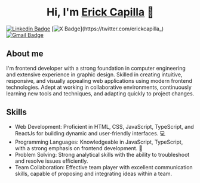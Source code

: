 <div align="center">
<h1 align="center">Hi, I'm <a href="https://www.linkedin.com/in/erickcapilla/">Erick Capilla</a> 👋</h1>
</div>

[![Linkedin Badge](https://img.shields.io/badge/-LinkedIn-blue?style=flat-square&logo=Linkedin&logoColor=white&link=https://www.linkedin.com/in/erickcapilla/)](https://www.linkedin.com/in/erickcapilla/)
[![X Badge](https://img.shields.io/twitter/follow/erickcapilla_)](https://twitter.com/erickcapilla_)
[![Gmail Badge](https://img.shields.io/badge/-Gmail-d14836?style=flat-square&logo=Gmail&logoColor=white&link=mailto:@erickpoblano25@gmail.com)](mailto:erickpoblano25@gmail.com)

## About me
I'm frontend developer with a strong foundation in computer engineering and extensive experience in graphic design. Skilled in creating intuitive, responsive, and visually appealing web applications using modern frontend technologies. Adept at working in collaborative environments, continuously learning new tools and techniques, and adapting quickly to project changes.

## Skills
- Web Development: Proficient in HTML, CSS, JavaScript, TypeScript, and ReactJs for building dynamic and user-friendly interfaces. 💻
- Programming Languages: Knowledgeable in JavaScript, TypeScript, with a strong emphasis on frontend development. 📄
- Problem Solving: Strong analytical skills with the ability to troubleshoot and resolve issues efficiently.
- Team Collaboration: Effective team player with excellent communication skills, capable of proposing and integrating ideas within a team.
